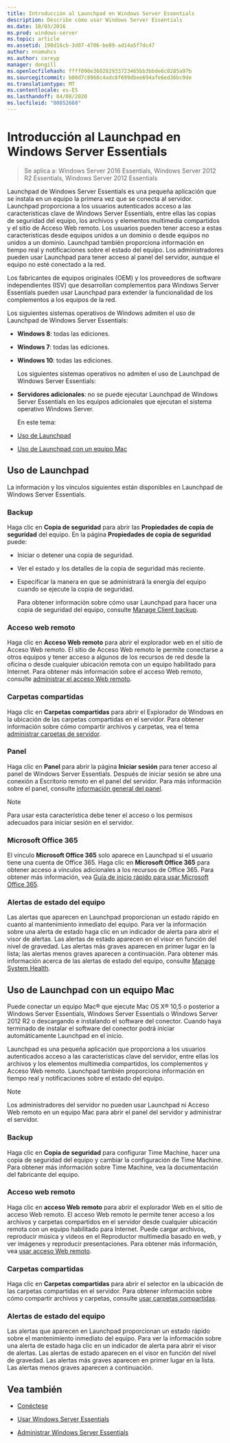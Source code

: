 ```yaml
---
title: Introducción al Launchpad en Windows Server Essentials
description: Describe cómo usar Windows Server Essentials
ms.date: 10/03/2016
ms.prod: windows-server
ms.topic: article
ms.assetid: 198d16cb-3d07-4706-be89-ad14a5f7dc47
author: nnamuhcs
ms.author: coreyp
manager: dongill
ms.openlocfilehash: ffff090e360282933723465bb3bbde6c0285a97b
ms.sourcegitcommit: b00d7c8968c4adc8f699dbee694afe6ed36bc9de
ms.translationtype: MT
ms.contentlocale: es-ES
ms.lasthandoff: 04/08/2020
ms.locfileid: "80852668"
---
```

# <a name="overview-of-the-launchpad-in-windows-server-essentials"></a>Introducción al Launchpad en Windows Server Essentials

>Se aplica a: Windows Server 2016 Essentials, Windows Server 2012 R2 Essentials, Windows Server 2012 Essentials

Launchpad de Windows Server Essentials es una pequeña aplicación que se instala en un equipo la primera vez que se conecta al servidor. Launchpad proporciona a los usuarios autenticados acceso a las características clave de Windows Server Essentials, entre ellas las copias de seguridad del equipo, los archivos y elementos multimedia compartidos y el sitio de Acceso Web remoto. Los usuarios pueden tener acceso a estas características desde equipos unidos a un dominio o desde equipos no unidos a un dominio. Launchpad también proporciona información en tiempo real y notificaciones sobre el estado del equipo. Los administradores pueden usar Launchpad para tener acceso al panel del servidor, aunque el equipo no esté conectado a la red.  
  
 Los fabricantes de equipos originales (OEM) y los proveedores de software independientes (ISV) que desarrollan complementos para Windows Server Essentials pueden usar Launchpad para extender la funcionalidad de los complementos a los equipos de la red.  
  
 Los siguientes sistemas operativos de Windows admiten el uso de Launchpad de Windows Server Essentials:  
  
- **Windows 8**: todas las ediciones.  
  
- **Windows 7**: todas las ediciones.  
- **Windows 10**: todas las ediciones. 
  
  Los siguientes sistemas operativos no admiten el uso de Launchpad de Windows Server Essentials:  
  
- **Servidores adicionales**: no se puede ejecutar Launchpad de Windows Server Essentials en los equipos adicionales que ejecutan el sistema operativo Windows Server.  
  
  En este tema:  
  
- [Uso de Launchpad](Overview-of-the-Launchpad-in-Windows-Server-Essentials.md#BKMK_Launchpad)  
  
- [Uso de Launchpad con un equipo Mac](Overview-of-the-Launchpad-in-Windows-Server-Essentials.md#BKMK_Mac)  
  
##  <a name="use-the-launchpad"></a><a name="BKMK_Launchpad"></a>Uso de Launchpad  
 La información y los vínculos siguientes están disponibles en Launchpad de Windows Server Essentials.  
  
### <a name="backup"></a>Backup  
 Haga clic en **Copia de seguridad** para abrir las **Propiedades de copia de seguridad** del equipo. En la página **Propiedades de copia de seguridad** puede:  
  
- Iniciar o detener una copia de seguridad.  
  
- Ver el estado y los detalles de la copia de seguridad más reciente.  
  
- Especificar la manera en que se administrará la energía del equipo cuando se ejecute la copia de seguridad.  
  
  Para obtener información sobre cómo usar Launchpad para hacer una copia de seguridad del equipo, consulte [Manage Client backup](Manage-Client-Computer-Backup-in-Windows-Server-Essentials.md).  
  
### <a name="remote-web-access"></a>Acceso web remoto  
 Haga clic en **Acceso Web remoto** para abrir el explorador web en el sitio de Acceso Web remoto. El sitio de Acceso Web remoto le permite conectarse a otros equipos y tener acceso a algunos de los recursos de red desde la oficina o desde cualquier ubicación remota con un equipo habilitado para Internet. Para obtener más información sobre el acceso Web remoto, consulte [administrar el acceso Web remoto](Manage-Remote-Web-Access-in-Windows-Server-Essentials.md).  
  
### <a name="shared-folders"></a>Carpetas compartidas  
 Haga clic en **Carpetas compartidas** para abrir el Explorador de Windows en la ubicación de las carpetas compartidas en el servidor. Para obtener información sobre cómo compartir archivos y carpetas, vea el tema [administrar carpetas de servidor](Manage-Server-Folders-in-Windows-Server-Essentials.md).  
  
### <a name="dashboard"></a>Panel  
 Haga clic en  **Panel** para abrir la página **Iniciar sesión** para tener acceso al panel de Windows Server Essentials. Después de iniciar sesión se abre una conexión a Escritorio remoto en el panel del servidor. Para más información sobre el panel, consulte [información general del panel](Overview-of-the-Dashboard-in-Windows-Server-Essentials.md).  
  
> [!NOTE]
>  Para usar esta característica debe tener el acceso o los permisos adecuados para iniciar sesión en el servidor.  
  
### <a name="microsoft-office-365"></a>Microsoft Office 365  
 El vínculo **Microsoft Office 365** solo aparece en Launchpad si el usuario tiene una cuenta de Office 365. Haga clic en  **Microsoft Office 365** para obtener acceso a vínculos adicionales a los recursos de Office 365. Para obtener más información, vea [Guía de inicio rápido para usar Microsoft Office 365](../use/Quick-Start-Guide-to-Using-Microsoft-Office-365-with-Windows-Server-Essentials.md).  
  
### <a name="computer-health-alerts"></a>Alertas de estado del equipo  
 Las alertas que aparecen en Launchpad proporcionan un estado rápido en cuanto al mantenimiento inmediato del equipo. Para ver la información sobre una alerta de estado haga clic en un indicador de alerta para abrir el visor de alertas. Las alertas de estado aparecen en el visor en función del nivel de gravedad. Las alertas más graves aparecen en primer lugar en la lista; las alertas menos graves aparecen a continuación. Para obtener más información acerca de las alertas de estado del equipo, consulte [Manage System Health](Manage-System-Health-in-Windows-Server-Essentials.md).  
  
##  <a name="use-the-launchpad-with-a-mac-computer"></a><a name="BKMK_Mac"></a>Uso de Launchpad con un equipo Mac  
 Puede conectar un equipo Mac&reg; que ejecute Mac OS X&reg; 10,5 o posterior a Windows Server Essentials, Windows Server Essentials o Windows Server 2012 R2 o descargando e instalando el software del conector. Cuando haya terminado de instalar el software del conector podrá iniciar automáticamente Launchpad en el inicio.  
  
 Launchpad es una pequeña aplicación que proporciona a los usuarios autenticados acceso a las características clave del servidor, entre ellas los archivos y los elementos multimedia compartidos, los complementos y Acceso Web remoto. Launchpad también proporciona información en tiempo real y notificaciones sobre el estado del equipo.  
  
> [!NOTE]
>  Los administradores del servidor no pueden usar Launchpad ni Acceso Web remoto en un equipo Mac para abrir el panel del servidor y administrar el servidor.  
  
### <a name="backup"></a>Backup  
 Haga clic en **Copia de seguridad** para configurar Time Machine, hacer una copia de seguridad del equipo y cambiar la configuración de Time Machine. Para obtener más información sobre Time Machine, vea la documentación del fabricante del equipo.  
  
### <a name="remote-web-access"></a>Acceso web remoto  
 Haga clic en **acceso Web remoto** para abrir el explorador Web en el sitio de acceso Web remoto. El acceso Web remoto le permite tener acceso a los archivos y carpetas compartidos en el servidor desde cualquier ubicación remota con un equipo habilitado para Internet. Puede cargar archivos, reproducir música y vídeos en el Reproductor multimedia basado en web, y ver imágenes y reproducir presentaciones. Para obtener más información, vea [usar acceso Web remoto](../use/Use-Remote-Web-Access-in-Windows-Server-Essentials.md).  
  
### <a name="shared-folders"></a>Carpetas compartidas  
 Haga clic en **Carpetas compartidas** para abrir el selector en la ubicación de las carpetas compartidas en el servidor. Para obtener información sobre cómo compartir archivos y carpetas, consulte [usar carpetas compartidas](../use/Use-Shared-Folders-in-Windows-Server-Essentials.md).  
  
### <a name="computer-health-alerts"></a>Alertas de estado del equipo  
 Las alertas que aparecen en Launchpad proporcionan un estado rápido sobre el mantenimiento inmediato del equipo. Para ver la información sobre una alerta de estado haga clic en un indicador de alerta para abrir el visor de alertas. Las alertas de estado aparecen en el visor en función del nivel de gravedad. Las alertas más graves aparecen en primer lugar en la lista. Las alertas menos graves aparecen a continuación.  
  
## <a name="see-also"></a>Vea también  
  
-   [Conéctese](../use/Get-Connected-in-Windows-Server-Essentials.md)  
  
-   [Usar Windows Server Essentials](../use/Use-Windows-Server-Essentials.md)  
  
-   [Administrar Windows Server Essentials](Manage-Windows-Server-Essentials.md)
